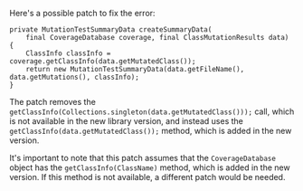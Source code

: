 Here's a possible patch to fix the error:
```
private MutationTestSummaryData createSummaryData(
    final CoverageDatabase coverage, final ClassMutationResults data) {
    ClassInfo classInfo = coverage.getClassInfo(data.getMutatedClass());
    return new MutationTestSummaryData(data.getFileName(), data.getMutations(), classInfo);
}
```
The patch removes the `getClassInfo(Collections.singleton(data.getMutatedClass()));` call, which is not available in the new library version, and instead uses the `getClassInfo(data.getMutatedClass());` method, which is added in the new version.

It's important to note that this patch assumes that the `CoverageDatabase` object has the `getClassInfo(ClassName)` method, which is added in the new version. If this method is not available, a different patch would be needed.